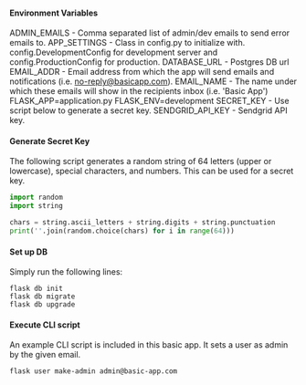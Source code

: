 #### Environment Variables

ADMIN_EMAILS - Comma separated list of admin/dev emails to send error emails to.
APP_SETTINGS - Class in config.py to initialize with. config.DevelopmentConfig for development server and config.ProductionConfig for production.
DATABASE_URL - Postgres DB url
EMAIL_ADDR - Email address from which the app will send emails and notifications (i.e. no-reply@basicapp.com).
EMAIL_NAME - The name under which these emails will show in the recipients inbox (i.e. 'Basic App')
FLASK_APP=application.py
FLASK_ENV=development
SECRET_KEY - Use script below to generate a secret key.
SENDGRID_API_KEY - Sendgrid API key.

#### Generate Secret Key

The following script generates a random string of 64 letters (upper or lowercase), special characters, and numbers. This can be used for a secret key.

```python
import random
import string

chars = string.ascii_letters + string.digits + string.punctuation
print(''.join(random.choice(chars) for i in range(64)))
```

#### Set up DB

Simply run the following lines:
```
flask db init
flask db migrate
flask db upgrade
```

#### Execute CLI script

An example CLI script is included in this basic app. It sets a user as admin by the given email.
```
flask user make-admin admin@basic-app.com
```